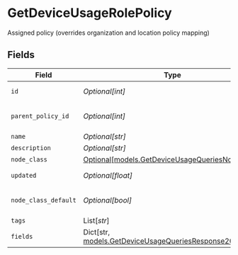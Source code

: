 # GetDeviceUsageRolePolicy

Assigned policy (overrides organization and location policy mapping)


## Fields

| Field                                                                                                           | Type                                                                                                            | Required                                                                                                        | Description                                                                                                     |
| --------------------------------------------------------------------------------------------------------------- | --------------------------------------------------------------------------------------------------------------- | --------------------------------------------------------------------------------------------------------------- | --------------------------------------------------------------------------------------------------------------- |
| `id`                                                                                                            | *Optional[int]*                                                                                                 | :heavy_minus_sign:                                                                                              | Policy identifier                                                                                               |
| `parent_policy_id`                                                                                              | *Optional[int]*                                                                                                 | :heavy_minus_sign:                                                                                              | Parent Policy identifier                                                                                        |
| `name`                                                                                                          | *Optional[str]*                                                                                                 | :heavy_minus_sign:                                                                                              | Name                                                                                                            |
| `description`                                                                                                   | *Optional[str]*                                                                                                 | :heavy_minus_sign:                                                                                              | Description                                                                                                     |
| `node_class`                                                                                                    | [Optional[models.GetDeviceUsageQueriesNodeClass]](../models/getdeviceusagequeriesnodeclass.md)                  | :heavy_minus_sign:                                                                                              | Node Class                                                                                                      |
| `updated`                                                                                                       | *Optional[float]*                                                                                               | :heavy_minus_sign:                                                                                              | Last update timestamp                                                                                           |
| `node_class_default`                                                                                            | *Optional[bool]*                                                                                                | :heavy_minus_sign:                                                                                              | Is Default Policy for Node Class                                                                                |
| `tags`                                                                                                          | List[*str*]                                                                                                     | :heavy_minus_sign:                                                                                              | Tags                                                                                                            |
| `fields`                                                                                                        | Dict[str, [models.GetDeviceUsageQueriesResponse200Fields](../models/getdeviceusagequeriesresponse200fields.md)] | :heavy_minus_sign:                                                                                              | Custom Fields                                                                                                   |